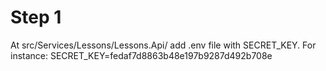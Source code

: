 # Step 1
At src/Services/Lessons/Lessons.Api/ add .env file with SECRET_KEY.
For instance: SECRET_KEY=fedaf7d8863b48e197b9287d492b708e